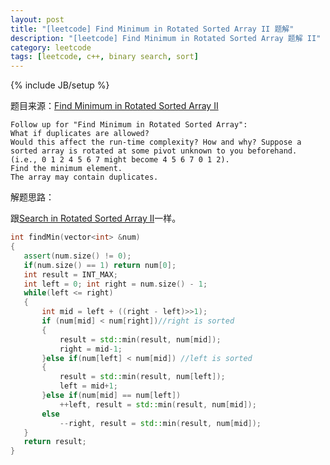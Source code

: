 ```yaml
---
layout: post
title: "[leetcode] Find Minimum in Rotated Sorted Array II 题解"
description: "[leetcode] Find Minimum in Rotated Sorted Array 题解 II"
category: leetcode 
tags: [leetcode, c++, binary search, sort]
---
```

{% include JB/setup %}


题目来源：[Find Minimum in Rotated Sorted Array II](https://oj.leetcode.com/problems/find-minimum-in-rotated-sorted-array-ii/)

>
	Follow up for "Find Minimum in Rotated Sorted Array":
	What if duplicates are allowed?
	Would this affect the run-time complexity? How and why? Suppose a sorted array is rotated at some pivot unknown to you beforehand.
	(i.e., 0 1 2 4 5 6 7 might become 4 5 6 7 0 1 2).
	Find the minimum element.
	The array may contain duplicates.

解题思路：

跟[Search in Rotated Sorted Array II](./search-in-rotated-sorted-array-ii.html)一样。

```cpp
int findMin(vector<int> &num) 
{
   assert(num.size() != 0);
   if(num.size() == 1) return num[0];
   int result = INT_MAX;
   int left = 0; int right = num.size() - 1;
   while(left <= right)
   {
       int mid = left + ((right - left)>>1);
       if (num[mid] < num[right])//right is sorted
       {
           result = std::min(result, num[mid]);
           right = mid-1;
       }else if(num[left] < num[mid]) //left is sorted
       {
           result = std::min(result, num[left]);
           left = mid+1;
       }else if(num[mid] == num[left])
           ++left, result = std::min(result, num[mid]);
       else
           --right, result = std::min(result, num[mid]);
   }
   return result;    
}
```
